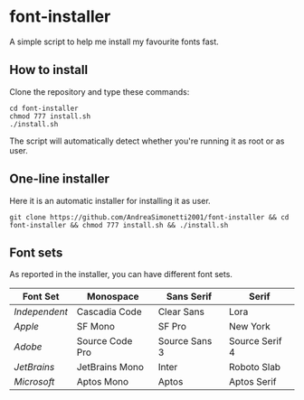 # font-installer
A simple script to help me install my favourite fonts fast.

## How to install
Clone the repository and type these commands:
```
cd font-installer
chmod 777 install.sh
./install.sh
```
The script will automatically detect whether you're running it as root or as user.

## One-line installer
Here it is an automatic installer for installing it as user.
```
git clone https://github.com/AndreaSimonetti2001/font-installer && cd font-installer && chmod 777 install.sh && ./install.sh
```

## Font sets
As reported in the installer, you can have different font sets.

| Font Set  | Monospace         | Sans Serif      | Serif         |
|-----------|-------------------|-----------------|---------------|
| _Independent_   | Cascadia Code     | Clear Sans      | Lora     |
| _Apple_   | SF Mono     | SF Pro      | New York     |
| _Adobe_     | Source Code Pro   | Source Sans 3   | Source Serif 4|
| _JetBrains_ | JetBrains Mono    | Inter           | Roboto Slab   |
| _Microsoft_ | Aptos Mono    | Aptos           | Aptos Serif   |
